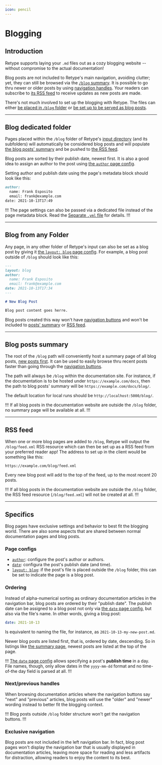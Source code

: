 ```yaml
---
icon: pencil
---
```

# Blogging

## Introduction

Retype supports laying your `.md` files out as a cozy blogging website -- without compromise to the actual documentation!

Blog posts are not included to Retype's main navigation, avoiding clutter; yet, they can still be browsed via the [`/blog` summary](#blog-posts-summary). It is possible to go thru newer or older posts by using [navigation handles](#next-previous-handles). Your readers can subscribe to [its RSS feed](#rss-feed) to receive updates as new posts are made.

There's not much involved to set up the blogging with Retype. The files can either [be placed in `/blog` folder](#blog-dedicated-folder) or [be set up to be served as blog posts](#blog-from-any-folder).

---

## Blog dedicated folder

Pages placed within the `/blog` folder of Retype's [input directory](../configuration/project.md#input) (and its subfolders) will automatically be considered blog posts and will populate [the blog posts' summary](#blog-posts-summary) and be pushed to [the RSS feed](#rss-feed).

Blog posts are sorted by their publish date, newest first. It is also a good idea to assign an author to the post using [the `author` page config](../configuration/page.md#author).

Setting author and publish date using the page's metadata block should look like this:

```markdown
author:
  name: Frank Esposito
  email: frank@example.com
date: 2021-10-13T17:49
```

!!!
The page settings can also be passed via a dedicated file instead of the page metadata block. Read the [Separate `.yml` file](../configuration/page.md#separate-yml-file) for details.
!!!

---

## Blog from any Folder

Any page, in any other folder of Retype's input can also be set as a blog post by giving it [the `layout: blog` page config](../configuration/page.md#layout). For example, a blog post outside of `/blog` should look like this:

```markdown
---
layout: blog
author:
  name: Frank Esposito
  email: frank@example.com
date: 2021-10-13T17:34
---

# New Blog Post

Blog post content goes herre.
```

Blog posts created this way won't have [navigation buttons](#nextprevious-handles) and won't be included to [posts' summary](#blog-posts-summary) or [RSS feed](#rss-feed).

---

## Blog posts summary

The root of the `/blog` path will conveniently host a summary page of all blog posts, [new posts first](#ordering). It can be used to easily browse thru recent posts faster than going through the [navigation buttons](#nextprevious-buttons).

The path will always be `/blog` within the documentation site. For instance, if the documentation is to be hosted under `https://example.com/docs`, then the path to blog posts' summary will be `https://example.com/docs/blog/`.

The default location for local runs should be `http://localhost:5000/blog/`.

!!!
If all blog posts in the documentation website are outside the `/blog` folder, no summary page will be available at all.
!!!

---

## RSS feed

When one or more blog pages are added to `/blog`, Retype will output the `/blog/feed.xml` RSS resource which can then be set up as a RSS feed from your preferred reader app! The address to set up in the client would be something like this:

```
https://example.com/blog/feed.xml
```

Every new blog post will add to the top of the feed, up to the most recent 20 posts.

!!!
If all blog posts in the documentation website are outside the `/blog` folder, the RSS feed resource (`/blog/feed.xml`) will not be created at all.
!!!

---

## Specifics

Blog pages have exclusive settings and behavior to best fit the blogging world. There are also some aspects that are shared between normal documentation pages and blog posts.

### Page configs

- [`author`](../configuration/page.md#author): configure the post's author or authors.
- [`date`](../configuration/page.md#date): configura the post's publish date (and time).
- [`layout: blog`](../configuration/page.md#layout): if the post's file is placed outside the `/blog` folder, this can be set to indicate the page is a blog post.

### Ordering

Instead of alpha-numerical sorting as ordinary documentation articles in the navigation bar, blog posts are ordered by their "publish date". The publish date can be assigned to a blog post not only via [the `date` page config](../configuration/page.md#date), but also via the file's name. In other words, giving a blog post:

```yaml
date: 2021-10-13
```

Is equivalent to naming the file, for instance, as `2021-10-13-my-new-post.md`.

Newer blog posts are listed first, that is, ordered by date, descending. So in listings like [the summary page](#blog-posts-summary), newest posts are listed at the top of the page.

!!!
[The `date` page config](../configuration/page.md#date) allows specifying a post's **publish time** in a day. File names, though, only allow dates in the `yyyy-mm-dd` format and no time-of-the day field is parsed at all.
!!!

### Next/previous handles

When browsing documentation articles where the navigation buttons say "next" and "previous" articles, blog posts will use the "older" and "newer" wording instead to better fit the blogging context.

!!!
Blog posts outside `/blog` folder structure won't get the navigation buttons.
!!!

### Exclusive navigation

Blog posts are not included in the left navigation bar. In fact, blog post pages won't display the navigation bar that is usually displayed in documentation articles, leaving more space for reading and less artifacts for distraction, allowing readers to enjoy the content to its best.